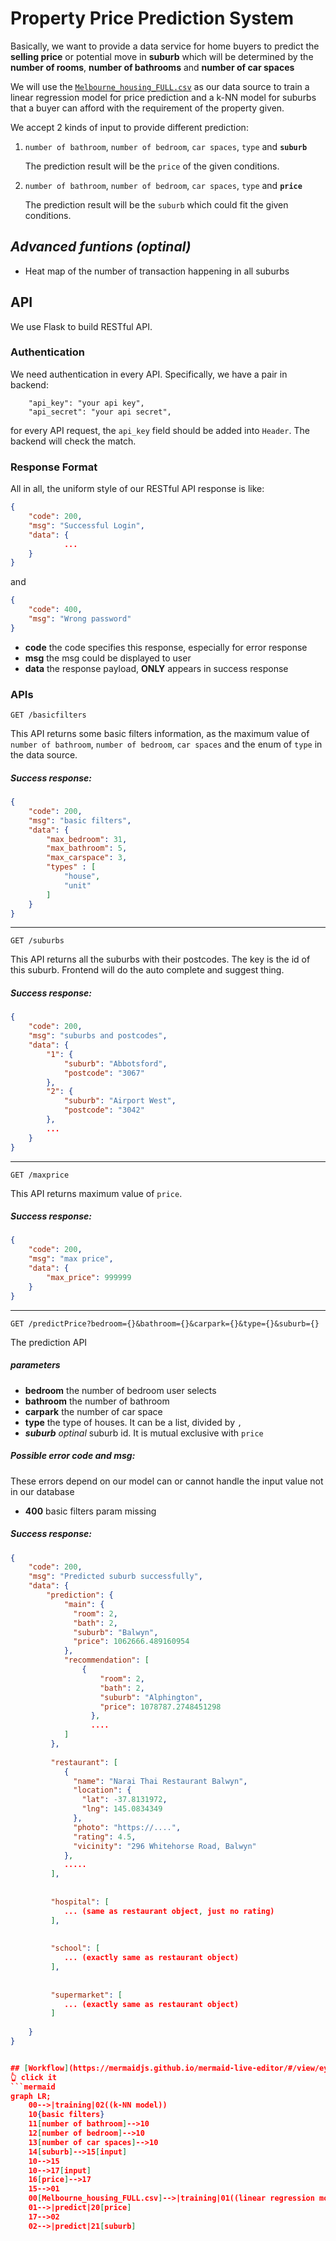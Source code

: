 # Property Price Prediction System
Basically, we want to provide a data service for home buyers to predict the **selling price** or potential move in **suburb** which will be determined by the **number of rooms**, **number of bathrooms** and **number of car spaces**

We will use the [`Melbourne_housing_FULL.csv`](https://www.kaggle.com/anthonypino/melbourne-housing-market#Melbourne_housing_FULL.csv) as our data source to train a linear regression model for price prediction and a k-NN model for suburbs that a buyer can afford with the requirement of the property given.

We accept 2 kinds of input to provide different prediction:

1. `number of bathroom`, `number of bedroom`, `car spaces`, `type` and **`suburb`**

    The prediction result will be the `price` of the given conditions.

2. `number of bathroom`, `number of bedroom`, `car spaces`, `type` and **`price`**

    The prediction result will be the `suburb` which could fit the given conditions.

## *Advanced funtions (optinal)*
- Heat map of the number of transaction happening in all suburbs

## API
We use Flask to build RESTful API.
### Authentication
We need authentication in every API. Specifically, we have a pair in backend:
```
    "api_key": "your api key",
    "api_secret": "your api secret",
```
for every API request, the `api_key` field should be added into `Header`. The backend will check the match.
### Response Format
All in all, the uniform style of our RESTful API response is like:
```json
{
    "code": 200,
    "msg": "Successful Login",
    "data": {
            ...
    }
}
```
and
```json
{
    "code": 400,
    "msg": "Wrong password"
}
```
- **code** the code specifies this response, especially for error response
- **msg** the msg could be displayed to user
- **data** the response payload, **ONLY** appears in success response

### APIs
```http
GET /basicfilters
```
This API returns some basic filters information, as the maximum value of `number of bathroom`, `number of bedroom`, `car spaces` and the enum of `type` in the data source.

##### Success response:
```json
{
    "code": 200,
    "msg": "basic filters",
    "data": {
        "max_bedroom": 31,
        "max_bathroom": 5,
        "max_carspace": 3,
        "types" : [
            "house",
            "unit"
        ]
    }
}
```
---
```http
GET /suburbs
```
This API returns all the suburbs with their postcodes. The key is the id of this suburb. Frontend will do the auto complete and suggest thing.

##### Success response:
```json
{
    "code": 200,
    "msg": "suburbs and postcodes",
    "data": {
        "1": {
            "suburb": "Abbotsford",
            "postcode": "3067"
        },
        "2": {
            "suburb": "Airport West",
            "postcode": "3042"
        },
        ...
    }
}
```
---
```http
GET /maxprice
```
This API returns maximum value of `price`.

##### Success response:
```json
{
    "code": 200,
    "msg": "max price",
    "data": {
        "max_price": 999999
    }
}
```
---
```http
GET /predictPrice?bedroom={}&bathroom={}&carpark={}&type={}&suburb={}
```
The prediction API
##### parameters
- **bedroom** the number of bedroom user selects
- **bathroom** the number of bathroom
- **carpark** the number of car space
- **type** the type of houses. It can be a list, divided by `,`
- ***suburb** optinal* suburb id. It is mutual exclusive with `price`

##### Possible error code and msg:
These errors depend on our model can or cannot handle the input value not in our database
- **400** basic filters param missing

##### Success response:
```json
{
    "code": 200,
    "msg": "Predicted suburb successfully",
    "data": {
        "prediction": {
            "main": {
              "room": 2,
              "bath": 2,
              "suburb": "Balwyn",
              "price": 1062666.489160954
            },
            "recommendation": [
                {
                    "room": 2,
                    "bath": 2,
                    "suburb": "Alphington",
                    "price": 1078787.2748451298
                  },
                  ....
            ]
         },
         
         "restaurant": [
            {
              "name": "Narai Thai Restaurant Balwyn",
              "location": {
                "lat": -37.8131972,
                "lng": 145.0834349
              },
              "photo": "https://....",
              "rating": 4.5,
              "vicinity": "296 Whitehorse Road, Balwyn"
            },
            .....
         ],
         
         
         "hospital": [
            ... (same as restaurant object, just no rating)
         ],
         
         
         "school": [
            ... (exactly same as restaurant object)
         ],
         
         
         "supermarket": [
            ... (exactly same as restaurant object)
         ]
         
    }
}


## [Workflow](https://mermaidjs.github.io/mermaid-live-editor/#/view/eyJjb2RlIjoiZ3JhcGggTFI7XG4gICAgMDAtLT58dHJhaW5pbmd8MDIoKGstTk4gbW9kZWwpKVxuICAgIDEwe2Jhc2ljIGZpbHRlcnN9XG4gICAgMTFbbnVtYmVyIG9mIGJhdGhyb29tXS0tPjEwXG4gICAgMTJbbnVtYmVyIG9mIGJlZHJvb21dLS0-MTBcbiAgICAxM1tudW1iZXIgb2YgY2FyIHNwYWNlc10tLT4xMFxuICAgIDE0W3N1YnVyYl0tLT4xNVtpbnB1dF1cbiAgICAxMC0tPjE1XG4gICAgMTAtLT4xN1tpbnB1dF1cbiAgICAxNltwcmljZV0tLT4xN1xuICAgIDE1LS0-MDFcbiAgICAwMFtNZWxib3VybmVfaG91c2luZ19GVUxMLmNzdl0tLT58dHJhaW5pbmd8MDEoKGxpbmVhciByZWdyZXNzaW9uIG1vZGVsKSlcbiAgICAwMS0tPnxwcmVkaWN0fDIwW3ByaWNlXVxuICAgIDE3LS0-MDJcbiAgICAwMi0tPnxwcmVkaWN0fDIxW3N1YnVyYl0iLCJtZXJtYWlkIjp7InRoZW1lIjoiZGVmYXVsdCJ9fQ)
👆 click it
```mermaid
graph LR;
    00-->|training|02((k-NN model))
    10{basic filters}
    11[number of bathroom]-->10
    12[number of bedroom]-->10
    13[number of car spaces]-->10
    14[suburb]-->15[input]
    10-->15
    10-->17[input]
    16[price]-->17
    15-->01
    00[Melbourne_housing_FULL.csv]-->|training|01((linear regression model))
    01-->|predict|20[price]
    17-->02
    02-->|predict|21[suburb]
```
